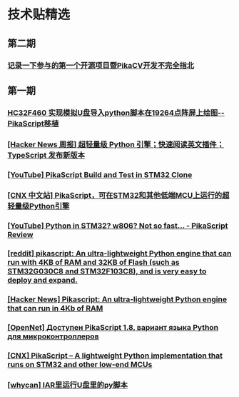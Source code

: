 # 技术贴精选

## 第二期

### [记录一下参与的第一个开源项目暨PikaCV开发不完全指北](https://zhuanlan.zhihu.com/p/544946765)

## 第一期

### [HC32F460 实现模拟U盘导入python脚本在19264点阵屏上绘图--PikaScript移植](https://blog.csdn.net/wwddgod/article/details/125235234) 

### [[Hacker News 周报] 超轻量级 Python 引擎；快速阅读英文插件；TypeScript 发布新版本](https://www.bilibili.com/video/BV1pY4y1z7Vx) 

### [[YouTube] PikaScript Build and Test in STM32 Clone](https://www.youtube.com/watch?v=91xyL0ryVJg) 

### [[CNX 中文站] PikaScript，可在STM32和其他低端MCU上运行的超轻量级Python引擎](https://cnx-software.cn/2022/05/23/lightweight-python-implementation/) 

### [[YouTube] Python in STM32? w806? Not so fast... - PikaScript Review](https://www.youtube.com/watch?v=FDAjtnaQG6A) 

### [[reddit] pikascript: An ultra-lightweight Python engine that can run with 4KB of RAM and 32KB of Flash (such as STM32G030C8 and STM32F103C8), and is very easy to deploy and expand.](https://www.reddit.com/r/Python/comments/utj8jj/pikascript_an_ultralightweight_python_engine_that/) 

### [[Hacker News] Pikascript: An ultra-lightweight Python engine that can run in 4Kb of RAM](https://news.ycombinator.com/item?id=31433815) 

### [[OpenNet] Доступен PikaScript 1.8, вариант языка Python для микроконтроллеров](https://www.opennet.ru/opennews/art.shtml?num=57208) 

### [[CNX] PikaScript – A lightweight Python implementation that runs on STM32 and other low-end MCUs](https://www.cnx-software.com/2022/05/18/pikascript-a-lightweight-python-implementation-that-runs-on-stm32-and-other-low-end-mcus/) 

### [[whycan] IAR里运行U盘里的py脚本](https://whycan.com/t_7586.html) 
